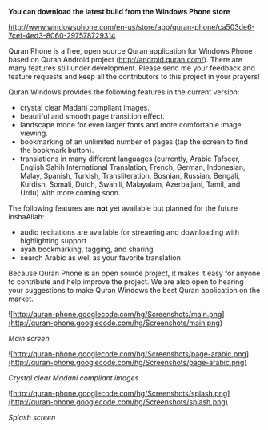 **You can download the latest build from the Windows Phone store**

http://www.windowsphone.com/en-us/store/app/quran-phone/ca503de6-7cef-4ed3-8060-297578729314

Quran Phone is a free, open source Quran application for Windows Phone based on Quran Android project (http://android.quran.com/). There are many features still under development. Please send me your feedback and feature requests and keep all the contributors to this project in your prayers!

Quran Windows provides the following features in the current version:
  * crystal clear Madani compliant images.
  * beautiful and smooth page transition effect.
  * landscape mode for even larger fonts and more comfortable image viewing.
  * bookmarking of an unlimited number of pages (tap the screen to find the bookmark button).
  * translations in many different languages (currently, Arabic Tafseer, English Sahih International Translation, French, German, Indonesian, Malay, Spanish, Turkish, Transliteration, Bosnian, Russian, Bengali, Kurdish, Somali, Dutch, Swahili, Malayalam, Azerbaijani, Tamil, and Urdu) with more coming soon.

The following features are **not** yet available but planned for the future inshaAllah:
  * audio recitations are available for streaming and downloading with highlighting support
  * ayah bookmarking, tagging, and sharing
  * search Arabic as well as your favorite translation

Because Quran Phone is an open source project, it makes it easy for anyone to contribute and help improve the project. We are also open to hearing your suggestions to make Quran Windows the best Quran application on the market.


![http://quran-phone.googlecode.com/hg/Screenshots/main.png](http://quran-phone.googlecode.com/hg/Screenshots/main.png)

_Main screen_

![http://quran-phone.googlecode.com/hg/Screenshots/page-arabic.png](http://quran-phone.googlecode.com/hg/Screenshots/page-arabic.png)

_Crystal clear Madani compliant images_

![http://quran-phone.googlecode.com/hg/Screenshots/splash.png](http://quran-phone.googlecode.com/hg/Screenshots/splash.png)

_Splash screen_